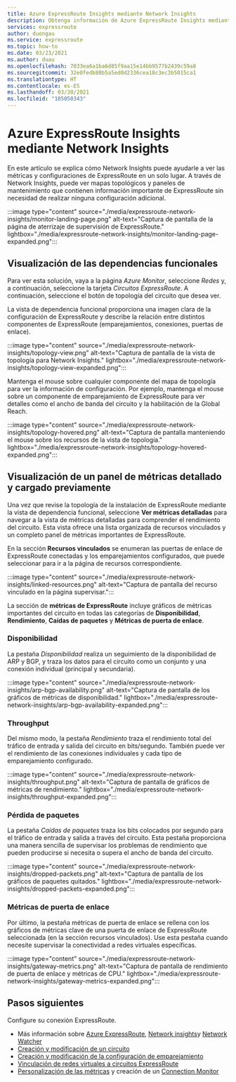 ```yaml
---
title: Azure ExpressRoute Insights mediante Network Insights
description: Obtenga información de Azure ExpressRoute Insights mediante Network Insights.
services: expressroute
author: duongau
ms.service: expressroute
ms.topic: how-to
ms.date: 03/23/2021
ms.author: duau
ms.openlocfilehash: 7033ea6a1ba6d85f9aa15e14bb9577b2439c59a8
ms.sourcegitcommit: 32e0fedb80b5a5ed0d2336cea18c3ec3b5015ca1
ms.translationtype: HT
ms.contentlocale: es-ES
ms.lasthandoff: 03/30/2021
ms.locfileid: "105050343"
---
```

# <a name="azure-expressroute-insights-using-network-insights"></a>Azure ExpressRoute Insights mediante Network Insights

En este artículo se explica cómo Network Insights puede ayudarle a ver las métricas y configuraciones de ExpressRoute en un solo lugar. A través de Network Insights, puede ver mapas topológicos y paneles de mantenimiento que contienen información importante de ExpressRoute sin necesidad de realizar ninguna configuración adicional.

:::image type="content" source="./media/expressroute-network-insights/monitor-landing-page.png" alt-text="Captura de pantalla de la página de aterrizaje de supervisión de ExpressRoute." lightbox="./media/expressroute-network-insights/monitor-landing-page-expanded.png":::

## <a name="visualize-functional-dependencies"></a>Visualización de las dependencias funcionales

Para ver esta solución, vaya a la página *Azure Monitor*, seleccione *Redes* y, a continuación, seleccione la tarjeta *Circuitos ExpressRoute*. A continuación, seleccione el botón de topología del circuito que desea ver.

La vista de dependencia funcional proporciona una imagen clara de la configuración de ExpressRoute y describe la relación entre distintos componentes de ExpressRoute (emparejamientos, conexiones, puertas de enlace).

:::image type="content" source="./media/expressroute-network-insights/topology-view.png" alt-text="Captura de pantalla de la vista de topología para Network Insights." lightbox="./media/expressroute-network-insights/topology-view-expanded.png":::

Mantenga el mouse sobre cualquier componente del mapa de topología para ver la información de configuración. Por ejemplo, mantenga el mouse sobre un componente de emparejamiento de ExpressRoute para ver detalles como el ancho de banda del circuito y la habilitación de la Global Reach.

:::image type="content" source="./media/expressroute-network-insights/topology-hovered.png" alt-text="Captura de pantalla manteniendo el mouse sobre los recursos de la vista de topología." lightbox="./media/expressroute-network-insights/topology-hovered-expanded.png":::

## <a name="view-a-detailed-and-pre-loaded-metrics-dashboard"></a>Visualización de un panel de métricas detallado y cargado previamente

Una vez que revise la topología de la instalación de ExpressRoute mediante la vista de dependencia funcional, seleccione **Ver métricas detalladas** para navegar a la vista de métricas detalladas para comprender el rendimiento del circuito. Esta vista ofrece una lista organizada de recursos vinculados y un completo panel de métricas importantes de ExpressRoute.

En la sección **Recursos vinculados** se enumeran las puertas de enlace de ExpressRoute conectadas y los emparejamientos configurados, que puede seleccionar para ir a la página de recursos correspondiente.

:::image type="content" source="./media/expressroute-network-insights/linked-resources.png" alt-text="Captura de pantalla del recurso vinculado en la página supervisar.":::


La sección de **métricas de ExpressRoute** incluye gráficos de métricas importantes del circuito en todas las categorías de **Disponibilidad**, **Rendimiento**, **Caídas de paquetes** y **Métricas de puerta de enlace**.

### <a name="availability"></a>Disponibilidad

La pestaña *Disponibilidad* realiza un seguimiento de la disponibilidad de ARP y BGP, y traza los datos para el circuito como un conjunto y una conexión individual (principal y secundaria). 

:::image type="content" source="./media/expressroute-network-insights/arp-bgp-availability.png" alt-text="Captura de pantalla de los gráficos de métricas de disponibilidad." lightbox="./media/expressroute-network-insights/arp-bgp-availability-expanded.png":::

### <a name="throughput"></a>Throughput

Del mismo modo, la pestaña *Rendimiento* traza el rendimiento total del tráfico de entrada y salida del circuito en bits/segundo. También puede ver el rendimiento de las conexiones individuales y cada tipo de emparejamiento configurado.

:::image type="content" source="./media/expressroute-network-insights/throughput.png" alt-text="Captura de pantalla de gráficos de métricas de rendimiento." lightbox="./media/expressroute-network-insights/throughput-expanded.png":::

### <a name="packet-drops"></a>Pérdida de paquetes

La pestaña *Caídas de paquetes* traza los bits colocados por segundo para el tráfico de entrada y salida a través del circuito. Esta pestaña proporciona una manera sencilla de supervisar los problemas de rendimiento que pueden producirse si necesita o supera el ancho de banda del circuito.

:::image type="content" source="./media/expressroute-network-insights/dropped-packets.png" alt-text="Captura de pantalla de los gráficos de paquetes quitados." lightbox="./media/expressroute-network-insights/dropped-packets-expanded.png":::

### <a name="gateway-metrics"></a>Métricas de puerta de enlace

Por último, la pestaña métricas de puerta de enlace se rellena con los gráficos de métricas clave de una puerta de enlace de ExpressRoute seleccionada (en la sección recursos vinculados). Use esta pestaña cuando necesite supervisar la conectividad a redes virtuales específicas.

:::image type="content" source="./media/expressroute-network-insights/gateway-metrics.png" alt-text="Captura de pantalla de rendimiento de puerta de enlace y métricas de CPU." lightbox="./media/expressroute-network-insights/gateway-metrics-expanded.png":::

## <a name="next-steps"></a>Pasos siguientes

Configure su conexión ExpressRoute.
  
* Más información sobre [Azure ExpressRoute](expressroute-introduction.md), [Network insights](../azure-monitor/insights/network-insights-overview.md)y [Network Watcher](../network-watcher/network-watcher-monitoring-overview.md)
* [Creación y modificación de un circuito](expressroute-howto-circuit-arm.md)
* [Creación y modificación de la configuración de emparejamiento](expressroute-howto-routing-arm.md)
* [Vinculación de redes virtuales a circuitos ExpressRoute](expressroute-howto-linkvnet-arm.md)
* [Personalización de las métricas](expressroute-monitoring-metrics-alerts.md) y creación de un [Connection Monitor](../network-watcher/connection-monitor-overview.md)
